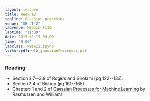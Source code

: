 ```yaml
---
layout: lecture
title: Week 12
tagline: Gaussian processes
venue: "SB LT-2"
labvenue: Mappin F110
labtime: "11:00"
date: 2015-12-15 09:00
time: "9:00"
labclass: week12.ipynb
lecturepdf: w12_gaussianProcesses.pdf
---
```



### Reading

-  Section 3.7--3.8 of Rogers and Girolami (pg 122--133).
-  Section 3.4 of Bishop (pg 161--165).
-  Chapters 1 and 2 of [Gaussian Processes for Machine
   Learning](http://www.gaussianprocess.org/gpml/chapters/) by
   Rasmussen and Williams

